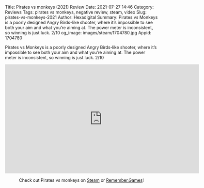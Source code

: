 Title: Pirates vs monkeys (2021) Review
Date: 2021-07-27 14:46
Category: Reviews
Tags: pirates vs monkeys, negative review, steam, video
Slug: pirates-vs-monkeys-2021
Author: Hexadigital
Summary: Pirates vs Monkeys is a poorly designed Angry Birds-like shooter, where it’s impossible to see both your aim and what you’re aiming at. The power meter is inconsistent, so winning is just luck. 2/10
og_image: images/steam/1704780.jpg
Appid: 1704780

Pirates vs Monkeys is a poorly designed Angry Birds-like shooter, where it’s impossible to see both your aim and what you’re aiming at. The power meter is inconsistent, so winning is just luck. 2/10

<center><iframe src="https://www.youtube.com/embed/lVRXv0nHBso?feature=oembed" allow="accelerometer; autoplay; encrypted-media; gyroscope; picture-in-picture" width="640" height="360" frameborder="0"></iframe>

Check out Pirates vs monkeys on [Steam](https://store.steampowered.com/app/1704780/?curator_clanid=34633900) or [Remember.Games](https://remember.games/game/1023/)!</center>